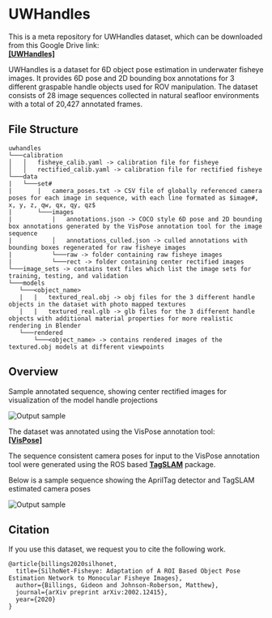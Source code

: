 # UWHandles
This is a meta repository for UWHandles dataset, which can be downloaded from this Google Drive link:  
[**[UWHandles]**](https://drive.google.com/file/d/1mZYeBiceVeo9dRYaCuJBaY63NufiA_fB/view?usp=sharing)

UWHandles is a dataset for 6D object pose estimation in underwater fisheye images. It provides 6D pose and 2D bounding box annotations for 3 different graspable handle objects used for ROV manipulation. The dataset consists of 28 image sequences collected in natural seafloor environments with a total of 20,427 annotated frames.

## File Structure
 ```
uwhandles
└───calibration  
│   │   fisheye_calib.yaml -> calibration file for fisheye  
│   │   rectified_calib.yaml -> calibration file for rectified fisheye  
└───data  
|   └───set#  
|       |   camera_poses.txt -> CSV file of globally referenced camera poses for each image in sequence, with each line formated as $image#, x, y, z, qw, qx, qy, qz$  
|       └───images  
|           |   annotations.json -> COCO style 6D pose and 2D bounding box annotations generated by the VisPose annotation tool for the image sequence  
|           │   annotations_culled.json -> culled annotations with bounding boxes regenerated for raw fisheye images  
|           └───raw -> folder containing raw fisheye images  
|           └───rect -> folder containing center rectified images    
└───image_sets -> contains text files which list the image sets for training, testing, and validation  
└───models  
    └───<object_name>  
    |   |   textured_real.obj -> obj files for the 3 different handle objects in the dataset with photo mapped textures  
    |   |   textured_real.glb -> glb files for the 3 different handle objects with additional material properties for more realistic rendering in Blender  
    └───rendered  
        └───<object_name> -> contains rendered images of the textured.obj models at different viewpoints
```
## Overview

Sample annotated sequence, showing center rectified images for visualization of the model handle projections

![Output sample](https://github.com/gidobot/gifs/raw/master/VisPose_Reviewer.gif)

The dataset was annotated using the VisPose annotation tool:  
[**[VisPose]**](https://github.com/gidobot/VisPose)

The sequence consistent camera poses for input to the VisPose annotation tool were generated using the ROS based [**TagSLAM**](https://berndpfrommer.github.io/tagslam_web/) package.

Below is a sample sequence showing the AprilTag detector and TagSLAM estimated camera poses

![Output sample](https://github.com/gidobot/gifs/raw/master/VisPose_AprilSLAM.gif)

## Citation
If you use this dataset, we request you to cite the following work.
```
@article{billings2020silhonet,
  title={SilhoNet-Fisheye: Adaptation of A ROI Based Object Pose Estimation Network to Monocular Fisheye Images},
  author={Billings, Gideon and Johnson-Roberson, Matthew},
  journal={arXiv preprint arXiv:2002.12415},
  year={2020}
}
```
